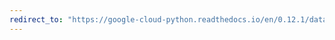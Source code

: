 ```yaml
---
redirect_to: "https://google-cloud-python.readthedocs.io/en/0.12.1/datastore-entities.html"
---
```

